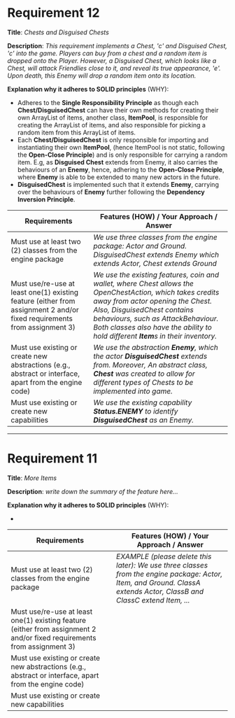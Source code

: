 # Requirement 12

**Title**:
_Chests and Disguised Chests_

**Description**:
_This requirement implements a Chest, 'c' and Disguised Chest, 'c' into the game. Players can buy from a chest and a random item is dropped onto the Player. However, a Disguised Chest, which looks like a Chest, will attack Friendlies close to it, and reveal its true appearance, 'e'. Upon death, this Enemy will drop a random item onto its location._

**Explanation why it adheres to SOLID principles** (WHY):

- Adheres to the **Single Responsibility Principle** as though each **Chest/DisguisedChest** can have their own methods for creating their own ArrayList of items, another class, **ItemPool**, is responsible for creating the ArrayList of items, and also responsible for picking a random item from this ArrayList of items. 
- Each **Chest/DisguisedChest** is only responsible for importing and instantiating their own **ItemPool**, (hence ItemPool is not static, following the **Open-Close Principle**) and is only responsible for carrying a random item. E.g, as **Disguised Chest** extends from Enemy, it also carries the behaviours of an **Enemy**, hence, adhering to the **Open-Close Principle**, where **Enemy** is able to be extended to many new actors in the future.
- **DisguisedChest** is implemented such that it extends **Enemy**, carrying over the behaviours of **Enemy** further following the **Dependency Inversion Principle**.

| Requirements                                                                                                            | Features (HOW) / Your Approach / Answer                                                                                                                                                                                                                                                               |
| ----------------------------------------------------------------------------------------------------------------------- |-------------------------------------------------------------------------------------------------------------------------------------------------------------------------------------------------------------------------------------------------------------------------------------------------------|
| Must use at least two (2) classes from the engine package                                                               | _We use three classes from the engine package: Actor and Ground. DisguisedChest extends Enemy which extends Actor, Chest extends Ground_                                                                                                                                                              |
| Must use/re-use at least one(1) existing feature (either from assignment 2 and/or fixed requirements from assignment 3) | _We use the existing features, coin and wallet, where Chest allows the OpenChestAction, which takes credits away from actor opening the Chest. Also, DisguisedChest contains behaviours, such as AttackBehaviour. Both classes also have the ability to hold different **Item**s in their inventory._ |
| Must use existing or create new abstractions (e.g., abstract or interface, apart from the engine code)                  | _We use the abstraction **Enemy**, which the actor **DisguisedChest** extends from. Moreover, An abstract class, **Chest** was created to allow for different types of Chests to be implemented into game._                                                                                           |
| Must use existing or create new capabilities                                                                            | _We use the existing capability **Status.ENEMY** to identify **DisguisedChest** as an Enemy._                                                                                                                                                                                                         |

---

# Requirement 11

**Title**:
_More Items_

**Description**:
_write down the summary of the feature here..._

**Explanation why it adheres to SOLID principles** (WHY):

-

| Requirements                                                                                                            | Features (HOW) / Your Approach / Answer                                                                                                                               |
| ----------------------------------------------------------------------------------------------------------------------- | --------------------------------------------------------------------------------------------------------------------------------------------------------------------- |
| Must use at least two (2) classes from the engine package                                                               | _EXAMPLE (please delete this later): We use three classes from the engine package: Actor, Item, and Ground. ClassA extends Actor, ClassB and ClassC extend Item, ..._ |
| Must use/re-use at least one(1) existing feature (either from assignment 2 and/or fixed requirements from assignment 3) |                                                                                                                                                                       |
| Must use existing or create new abstractions (e.g., abstract or interface, apart from the engine code)                  |                                                                                                                                                                       |
| Must use existing or create new capabilities                                                                            |                                                                                                                                                                       |
